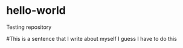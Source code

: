 # hello-world
Testing repository

#This is a sentence that I write about myself
I guess I have to do this
